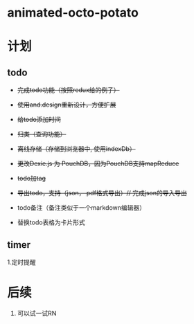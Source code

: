 # animated-octo-potato

# 计划

## todo
- ~~完成todo功能（按照redux给的例子）~~

- ~~使用and.design重新设计，方便扩展~~

- ~~给todo添加时间~~

- ~~归类（查询功能）~~

- ~~离线存储（存储到浏览器中, 使用indexDb）~~

- ~~更改Dexie.js 为 PouchDB，因为PouchDB支持mapReduce~~

- ~~todo加tag~~

- ~~导出todo，支持（json， pdf格式导出）// 完成json的导入导出~~

- todo备注（备注类似于一个markdown编辑器）

- 替换todo表格为卡片形式

## timer

1.定时提醒

# 后续
1. 可以试一试RN
